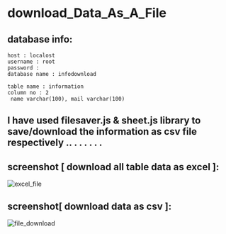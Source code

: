 # download_Data_As_A_File

## database info:
    host : localost
    username : root
    password : 
    database name : infodownload
    
    table name : information
    column no : 2
     name varchar(100), mail varchar(100)
## I have used filesaver.js & sheet.js library to save/download the information as csv file respectively .. . . . . . .
## screenshot [ download all table data as excel ]:
   ![excel_file](https://user-images.githubusercontent.com/18087611/41455372-c0442b40-709e-11e8-83b6-e3436fd213f9.png)
## screenshot[ download data as csv ]:
   ![file_download](https://user-images.githubusercontent.com/18087611/41189177-7fc3d190-6beb-11e8-9bff-8268d887c986.png)
